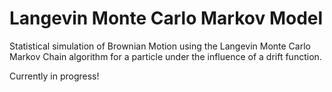 # Langevin Monte Carlo Markov Model
Statistical simulation of Brownian Motion using the Langevin Monte Carlo Markov Chain algorithm for a particle under the influence of a drift function. 

Currently in progress!
